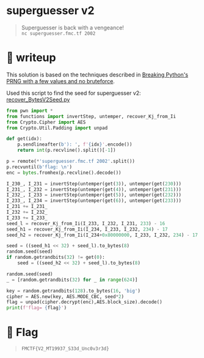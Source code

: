 # superguesser v2
> Superguesser is back with a vengeance!  
> ```nc superguesser.fmc.tf 2002```

# 📝 writeup

This solution is based on the techniques described in [Breaking Python's PRNG with a few values and no bruteforce](https://stackered.com/blog/python-random-prediction/).

Used this script to find the seed for superguesser v2: [recover_BytesV2Seed.py](https://github.com/StackeredSAS/python-random-playground/blob/main/recover_BytesV2Seed.py)

```python
from pwn import *
from functions import invertStep, untemper, recover_Kj_from_Ii
from Crypto.Cipher import AES
from Crypto.Util.Padding import unpad

def get(idx):
    p.sendlineafter(b'): ', f'{idx}'.encode())
    return int(p.recvline().split()[-1])

p = remote(*'superguesser.fmc.tf 2002'.split())
p.recvuntil(b'flag: \n')
enc = bytes.fromhex(p.recvline().decode())

I_230_, I_231 = invertStep(untemper(get(3)), untemper(get(230)))
I_231_, I_232 = invertStep(untemper(get(4)), untemper(get(231)))
I_232_, I_233 = invertStep(untemper(get(5)), untemper(get(232)))
I_233_, I_234 = invertStep(untemper(get(6)), untemper(get(233)))
I_231 += I_231_
I_232 += I_232_
I_233 += I_233_
seed_l = recover_Kj_from_Ii(I_233, I_232, I_231, 233) - 16
seed_h1 = recover_Kj_from_Ii(I_234, I_233, I_232, 234) - 17
seed_h2 = recover_Kj_from_Ii(I_234+0x80000000, I_233, I_232, 234) - 17

seed = ((seed_h1 << 32) + seed_l).to_bytes(8)
random.seed(seed)
if random.getrandbits(32) != get(0):
    seed = ((seed_h2 << 32) + seed_l).to_bytes(8)

random.seed(seed)
_ = [random.getrandbits(32) for _ in range(624)]

key = random.getrandbits(128).to_bytes(16, 'big')
cipher = AES.new(key, AES.MODE_CBC, seed*2)
flag = unpad(cipher.decrypt(enc),AES.block_size).decode()
print(f'flag= {flag}')
```

# 🚩 Flag

> `FMCTF{V2_MT19937_S33d_Unc0v3r3d}`


